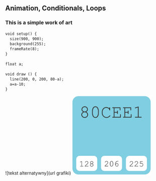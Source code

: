 ## Animation, Conditionals, Loops
### This is a simple work of art


````
void setup() {
  size(900, 900);
  background(255);
  frameRate(8);
}

float a;

void draw () {
  line(200, 0, 200, 80-a);
  a=a-10;
}

````

![tekst alternatywny](url grafiki)
<img src="https://github.com/martapienkosz/interactivemedia/blob/master/Media/blue.png" width="250">
